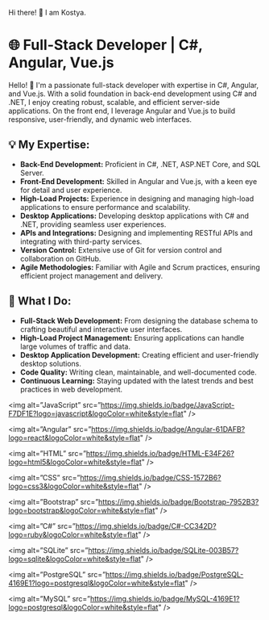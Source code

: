 Hi there! 👋 I am Kostya.
# 🌐 Full-Stack Developer | C#, Angular, Vue.js

Hello! 👋 I'm a passionate full-stack developer with expertise in C#, Angular, and Vue.js. With a solid foundation in back-end development using C# and .NET, I enjoy creating robust, scalable, and efficient server-side applications. On the front end, I leverage Angular and Vue.js to build responsive, user-friendly, and dynamic web interfaces.

## 💡 My Expertise:
- **Back-End Development:** Proficient in C#, .NET, ASP.NET Core, and SQL Server.
- **Front-End Development:** Skilled in Angular and Vue.js, with a keen eye for detail and user experience.
- **High-Load Projects:** Experience in designing and managing high-load applications to ensure performance and scalability.
- **Desktop Applications:** Developing desktop applications with C# and .NET, providing seamless user experiences.
- **APIs and Integrations:** Designing and implementing RESTful APIs and integrating with third-party services.
- **Version Control:** Extensive use of Git for version control and collaboration on GitHub.
- **Agile Methodologies:** Familiar with Agile and Scrum practices, ensuring efficient project management and delivery.

## 🚀 What I Do:
- **Full-Stack Web Development:** From designing the database schema to crafting beautiful and interactive user interfaces.
- **High-Load Project Management:** Ensuring applications can handle large volumes of traffic and data.
- **Desktop Application Development:** Creating efficient and user-friendly desktop solutions.
- **Code Quality:** Writing clean, maintainable, and well-documented code.
- **Continuous Learning:** Staying updated with the latest trends and best practices in web development.

<p>

<img alt=”JavaScript” src=”https://img.shields.io/badge/JavaScript-F7DF1E?logo=javascript&logoColor=white&style=flat" />

<img alt=”Angular” src=”https://img.shields.io/badge/Angular-61DAFB?logo=react&logoColor=white&style=flat" />

<img alt=”HTML” src=”https://img.shields.io/badge/HTML-E34F26?logo=html5&logoColor=white&style=flat" />

<img alt=”CSS” src=”https://img.shields.io/badge/CSS-1572B6?logo=css3&logoColor=white&style=flat" />

<img alt=”Bootstrap” src=”https://img.shields.io/badge/Bootstrap-7952B3?logo=bootstrap&logoColor=white&style=flat" />

<img alt=”C#” src=”https://img.shields.io/badge/C#-CC342D?logo=ruby&logoColor=white&style=flat" />

<img alt=”SQLite” src=”https://img.shields.io/badge/SQLite-003B57?logo=sqlite&logoColor=white&style=flat" />

<img alt=”PostgreSQL” src=”https://img.shields.io/badge/PostgreSQL-4169E1?logo=postgresql&logoColor=white&style=flat" />

<img alt=”MySQL” src=”https://img.shields.io/badge/MySQL-4169E1?logo=postgresql&logoColor=white&style=flat" />

</p>

